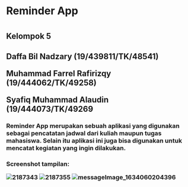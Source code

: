 <h1>Reminder App<h1/>
<h2>Kelompok 5<h2/>
<p>Daffa Bil Nadzary (19/439811/TK/48541)<p/>
<p>Muhammad Farrel Rafirizqy (19/444062/TK/49258)<p/>
<p>Syafiq Muhammad Alaudin (19/444073/TK/49269<p/>
  
<h3>Reminder App merupakan sebuah aplikasi yang digunakan sebagai pencatatan jadwal dari kuliah maupun tugas mahasiswa. Selain itu aplikasi ini juga bisa digunakan untuk mencatat kegiatan yang ingin dilakukan.

<h3> Screenshot tampilan:
  
![2187343](https://user-images.githubusercontent.com/60891512/137003261-f59eca46-68c3-48a7-8ceb-116da7119078.jpg)
![2187355](https://user-images.githubusercontent.com/60891512/137003265-cf77e4bc-8b25-4ee5-a7e0-6599ac2567e0.jpg)
![messageImage_1634060204396](https://user-images.githubusercontent.com/60891512/137003278-de5e05e5-cfb6-4706-8b3c-63ad9c7e1938.jpg)
